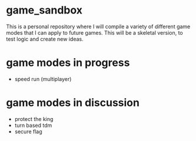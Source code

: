 # game_sandbox

This is a personal repository where I will compile a variety of different game modes that I can apply to future games. This will be a skeletal version, to test logic and create new ideas.

# game modes in progress

- speed run (multiplayer)

# game modes in discussion

- protect the king
- turn based tdm
- secure flag
